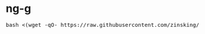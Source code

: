 # ng-g
<pre>
bash <(wget -qO- https://raw.githubusercontent.com/zinsking/ng-g/main/install.sh)
</pre>
